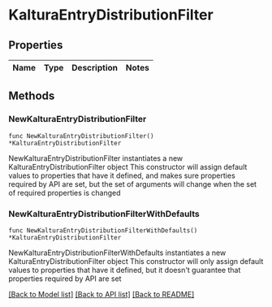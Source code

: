 # KalturaEntryDistributionFilter

## Properties

Name | Type | Description | Notes
------------ | ------------- | ------------- | -------------

## Methods

### NewKalturaEntryDistributionFilter

`func NewKalturaEntryDistributionFilter() *KalturaEntryDistributionFilter`

NewKalturaEntryDistributionFilter instantiates a new KalturaEntryDistributionFilter object
This constructor will assign default values to properties that have it defined,
and makes sure properties required by API are set, but the set of arguments
will change when the set of required properties is changed

### NewKalturaEntryDistributionFilterWithDefaults

`func NewKalturaEntryDistributionFilterWithDefaults() *KalturaEntryDistributionFilter`

NewKalturaEntryDistributionFilterWithDefaults instantiates a new KalturaEntryDistributionFilter object
This constructor will only assign default values to properties that have it defined,
but it doesn't guarantee that properties required by API are set


[[Back to Model list]](../README.md#documentation-for-models) [[Back to API list]](../README.md#documentation-for-api-endpoints) [[Back to README]](../README.md)


